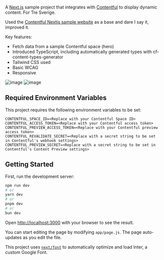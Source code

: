 A [Next.js](https://nextjs.org/) sample project that integrates with [Contentful](https://www.contentful.com/) to display dynamic content.
For Tre Sverige.

Used the [Contentful Nextjs sample website](https://github.com/contentful/nextjs-contentful-guide) as a base and dare I say it, improved it.

Key features:

- Fetch data from a sample Contentful space (hero)
- Introduced TypeScript, including automatically generated types with cf-content-types-generator
- Tailwind CSS used
- Basic WCAG
- Responsive

![image](https://github.com/user-attachments/assets/466ae82f-5b9d-4a5a-8d83-f3ae72a396d1)
![image](https://github.com/user-attachments/assets/944e1436-c88c-4775-82a9-2d7f93d9244a)

## Required Environment Variables

This project requires the following environment variables to be set:

```
CONTENTFUL_SPACE_ID=<Replace with your Contentful Space ID>
CONTENTFUL_ACCESS_TOKEN=<Replace with your Contentful access token>
CONTENTFUL_PREVIEW_ACCESS_TOKEN=<Replace with your Contentful preview access token>
CONTENTFUL_REVALIDATE_SECRET=<Replace with a secret string to be set in Contentful's webhook settings>
CONTENTFUL_PREVIEW_SECRET=<Replace with a secret string to be set in Contentful's Content Preview settings>
```

## Getting Started

First, run the development server:

```bash
npm run dev
# or
yarn dev
# or
pnpm dev
# or
bun dev
```

Open [http://localhost:3000](http://localhost:3000) with your browser to see the result.

You can start editing the page by modifying `app/page.js`. The page auto-updates as you edit the file.

This project uses [`next/font`](https://nextjs.org/docs/basic-features/font-optimization) to automatically optimize and load Inter, a custom Google Font.
